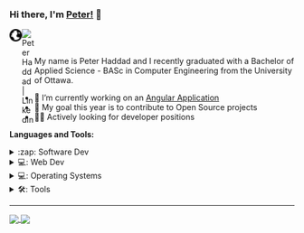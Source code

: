 ### Hi there, I'm [Peter!](https://www.peterhaddad.ca/) 👋
<a href="https://www.peterhaddad.ca/">
    <img align="left" alt="peterhaddad.ca" width="22px" src="https://raw.githubusercontent.com/iconic/open-iconic/master/svg/globe.svg" />
</a>
<a href="https://www.linkedin.com/in/haddadpeter/">
    <img align="left" alt="Peter Haddad | LinkedIn" width="22px" src="https://cdn.jsdelivr.net/npm/simple-icons@v3/icons/linkedin.svg" />
</a>

<br />
<br />

My name is Peter Haddad and I recently graduated with a Bachelor of Applied Science - BASc in Computer Engineering from the University of Ottawa.

- 🔭 I’m currently working on an [Angular Application](https://github.com/phadd062/Angular-Project)
- 🥅 My goal this year is to contribute to Open Source projects
- 👨‍💻 Actively looking for developer positions

**Languages and Tools:**  
<details>
  <summary>:zap: Software Dev</summary>
    <a href="https://www.python.org/">
        <img align="left" alt="Python" width="26px" src="https://raw.githubusercontent.com/github/explore/80688e429a7d4ef2fca1e82350fe8e3517d3494d/topics/python/python.png" />
    </a>
    <a href="https://www.oracle.com/java/">
        <img align="left" alt="Java" width="26px" src="https://image.flaticon.com/icons/svg/226/226777.svg" />
    </a>
    <a href="https://en.wikipedia.org/wiki/C_(programming_language)">
        <img align="left" alt="C" width="26px" src="https://cdn.iconscout.com/icon/free/png-512/c-programming-569564.png" />
    </a>
    <a href="https://git-scm.com/">
        <img align="left" alt="Git" width="26px" src="https://raw.githubusercontent.com/github/explore/80688e429a7d4ef2fca1e82350fe8e3517d3494d/topics/git/git.png" />
    </a>
    <br />
</details>
<details>
  <summary>💻: Web Dev</summary>
    <a href="https://en.wikipedia.org/wiki/HTML5">
        <img align="left" alt="HTML5" width="26px" src="https://raw.githubusercontent.com/github/explore/80688e429a7d4ef2fca1e82350fe8e3517d3494d/topics/html/html.png" />
    </a>
    <a href="https://en.wikipedia.org/wiki/Cascading_Style_Sheets">
        <img align="left" alt="CSS3" width="26px" src="https://raw.githubusercontent.com/github/explore/80688e429a7d4ef2fca1e82350fe8e3517d3494d/topics/css/css.png" />
    </a>
    <a href="https://www.javascript.com/">
        <img align="left" alt="JavaScript" width="26px" src="https://raw.githubusercontent.com/github/explore/80688e429a7d4ef2fca1e82350fe8e3517d3494d/topics/javascript/javascript.png" />
    </a>
    <a href="https://angular.io/">
        <img align="left" alt="Angular" width="26px" src="https://raw.githubusercontent.com/github/explore/80688e429a7d4ef2fca1e82350fe8e3517d3494d/topics/angular/angular.png" />
    </a>
    <br />
</details>
<details>
  <summary>💻: Operating Systems</summary>
    <a href="https://www.linux.org/">
        <img align="left" alt="Linux" width="26px" src="https://raw.githubusercontent.com/github/explore/80688e429a7d4ef2fca1e82350fe8e3517d3494d/topics/linux/linux.png" />
    </a>
    <a href="https://www.microsoft.com/en-ca/windows">
        <img align="left" alt="Windows" width="26px" src="https://upload.wikimedia.org/wikipedia/commons/thumb/5/5f/Windows_logo_-_2012.svg/1200px-Windows_logo_-_2012.svg.png" />
    </a>
    <br />
</details>
<details>
  <summary>🛠️: Tools</summary>
    <a href="https://www.vim.org/">
        <img align="left" alt="Vim" width="26px" src="https://raw.githubusercontent.com/github/explore/80688e429a7d4ef2fca1e82350fe8e3517d3494d/topics/vim/vim.png" />
    </a>
    <a href="https://www.vmware.com/ca.html">
        <img align="left" alt="VMware" width="26px" src="https://vignette.wikia.nocookie.net/logopedia/images/b/b6/VMware_2018.jpg/revision/latest?cb=20190215122949" />
    </a>
    <a href="https://www.latex-project.org/">
        <img align="left" alt="Latex" width="26px" src="https://raw.githubusercontent.com/github/explore/80688e429a7d4ef2fca1e82350fe8e3517d3494d/topics/latex/latex.png" />
    </a>
    <br />
</details>

---

<a href="https://github.com/phadd062?tab=repositories">
  <img align="center" src="https://github-readme-stats.vercel.app/api?username=phadd062&show_icons=true&include_all_commits=true"/>
</a>
<a href="https://github.com/phadd062?tab=repositories">
  <!-- Change the `github-readme-stats.anuraghazra1.vercel.app` to `github-readme-stats.vercel.app`  -->
  <img align="center" src="https://github-readme-stats.vercel.app/api/top-langs/?username=phadd062&layout=compact" />
</a>